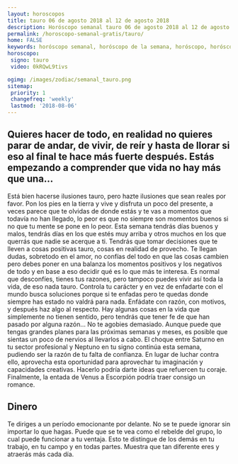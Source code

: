 ```yaml
---
layout: horoscopos
title: tauro 06 de agosto 2018 al 12 de agosto 2018 
description: Horóscopo semanal tauro 06 de agosto 2018 al 12 de agosto 2018. Quieres hacer de todo, en realidad no quieres parar de andar, de vivir, de reír y hasta de llorar si eso al final te hace más fuerte después. Estás empezando a comprender que vida no hay más que una…
permalink: /horoscopo-semanal-gratis/tauro/
home: FALSE
keywords: horóscopo semanal, horóscopo de la semana, horóscopo, horóscopo gratis,horóscopos, horóscopo esperanza gracia, horoscopos tauro la semana, horóscopos gratis, Tarot, Astrologia, Zodíaco, tauro, horoscopo gratis, semanal
horoscopo:
 signo: tauro
 video: 0kRQwL9tivs

ogimg: /images/zodiac/semanal_tauro.png
sitemap:
 priority: 1
 changefreq: 'weekly'
 lastmod: '2018-08-06'
---
```




## Quieres hacer de todo, en realidad no quieres parar de andar, de vivir, de reír y hasta de llorar si eso al final te hace más fuerte después. Estás empezando a comprender que vida no hay más que una…

Está bien hacerse ilusiones tauro, pero hazte ilusiones que sean reales por favor. Pon los pies en la tierra y vive y disfruta un poco del presente, a veces parece que te olvidas de donde estás y te vas a momentos que todavía no han llegado, lo peor es que no siempre son momentos buenos si no que tu mente se pone en lo peor. Esta semana tendrás días buenos y malos, tendrás días en los que estés muy arriba y otros muchos en los que querrás que nadie se acerque a ti. Tendrás que tomar decisiones que te lleven a cosas positivas tauro, cosas en realidad de provecho. Te llegan dudas, sobretodo en el amor, no confías del todo en que las cosas cambien pero debes poner en una balanza los momentos positivos y los negativos de todo y en base a eso decidir qué es lo que más te interesa. Es normal que desconfíes, tienes tus razones, pero tampoco puedes vivir así toda la vida, de eso nada tauro. Controla tu carácter y en vez de enfadarte con el mundo busca soluciones porque si te enfadas pero te quedas donde siempre has estado no valdrá para nada. Enfádate con razón, con motivos, y después haz algo al respecto. Hay algunas cosas en la vida que simplemente no tienen sentido, pero tendrás que tener fe de que han pasado por alguna razón… No te agobies demasiado.
Aunque puede que tengas grandes planes para las próximas semanas y meses, es posible que sientas un poco de nervios al llevarlos a cabo. El choque entre Saturno en tu sector profesional y Neptuno en tu signo continúa esta semana, pudiendo ser la razón de tu falta de confianza. En lugar de luchar contra ello, aprovecha esta oportunidad para aprovechar tu imaginación y capacidades creativas. Hacerlo podría darte ideas que refuercen tu coraje. Finalmente, la entada de Venus a Escorpión podría traer consigo un romance.

## Dinero

Te diriges a un período emocionante por delante. No se te puede ignorar sin importar lo que hagas. Puede que se te vea como el rebelde del grupo, lo cual puede funcionar a tu ventaja. Esto te distingue de los demás en tu trabajo, en tu campo y en todas partes. Muestra que tan diferente eres y atraerás más cada día.